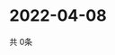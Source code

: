 # 2022-04-08
  共 0条

  <!-- BEGIN -->
  <!-- 最后更新时间Fri Apr 08 2022 21:06:07 GMT+0000 (Coordinated Universal Time) -->
  
  <!-- END -->
  
  